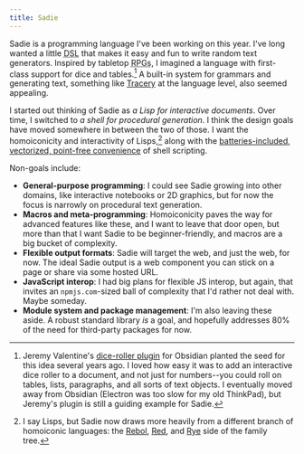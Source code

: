 ```yaml
---
title: Sadie
---
```


Sadie is a programming language I've been working on this year. I've long wanted a little <abbr title="domain-specific language">DSL</abbr> that makes it easy and fun to write random text generators. Inspired by tabletop <abbr title="role-playing games">RPGs</abbr>, I imagined a language with first-class support for dice and tables.[^1] A built-in system for grammars and generating text, something like [Tracery](https://tracery.io/) at the language level, also seemed appealing.

[^1]: Jeremy Valentine's [dice-roller plugin](https://github.com/javalent/dice-roller) for Obsidian planted the seed for this idea several years ago. I loved how easy it was to add an interactive dice roller to a document, and not just for numbers--you could roll on tables, lists, paragraphs, and all sorts of text objects. I eventually moved away from Obsidian (Electron was too slow for my old ThinkPad), but Jeremy's plugin is still a guiding example for Sadie.

I started out thinking of Sadie as _a Lisp for interactive documents_. Over time, I switched to _a shell for procedural generation_. I think the design goals have moved somewhere in between the two of those. I want the homoiconicity and interactivity of Lisps,[^2] along with the [batteries-included, vectorized, point-free convenience](http://www.oilshell.org/blog/2017/01/15.html) of shell scripting.

[^2]: I say Lisps, but Sadie now draws more heavily from a different branch of homoiconic languages: the [Rebol](https://www.rebol.com/), [Red](https://www.red-lang.org/), and [Rye](https://ryelang.org/) side of the family tree.

Non-goals include:

- **General-purpose programming**: I could see Sadie growing into other domains, like interactive notebooks or 2D graphics, but for now the focus is narrowly on procedural text generation.
- **Macros and meta-programming**: Homoiconicity paves the way for advanced features like these, and I want to leave that door open, but more than that I want Sadie to be beginner-friendly, and macros are a big bucket of complexity.
- **Flexible output formats**: Sadie will target the web, and just the web, for now. The ideal Sadie output is a web component you can stick on a page or share via some hosted URL.
- **JavaScript interop**: I had big plans for flexible JS interop, but again, that invites an `npmjs.com`-sized ball of complexity that I'd rather not deal with. Maybe someday.
- **Module system and package management**: I'm also leaving these aside. A robust standard library _is_ a goal, and hopefully addresses 80% of the need for third-party packages for now.
